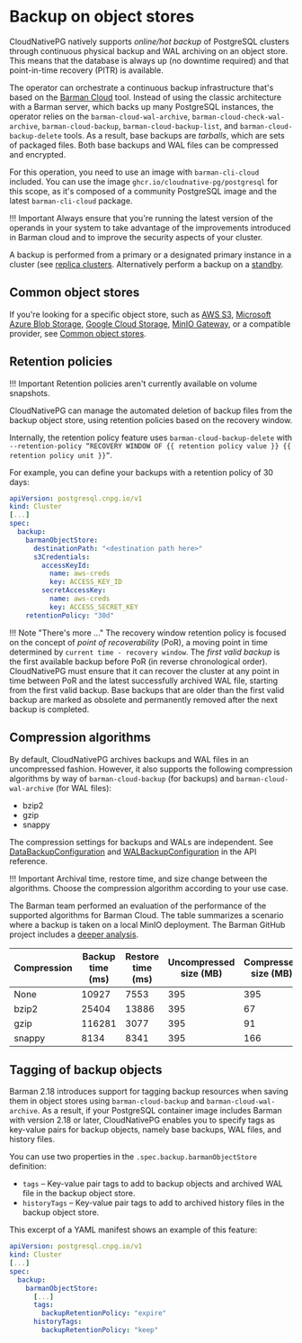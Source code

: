 # Backup on object stores

CloudNativePG natively supports *online/hot backup* of PostgreSQL
clusters through continuous physical backup and WAL archiving on an object
store. This means that the database is always up (no downtime required)
and that point-in-time recovery (PITR) is available.

The operator can orchestrate a continuous backup infrastructure
that's based on the [Barman Cloud](https://pgbarman.org) tool. Instead
of using the classic architecture with a Barman server, which
backs up many PostgreSQL instances, the operator relies on the
`barman-cloud-wal-archive`, `barman-cloud-check-wal-archive`,
`barman-cloud-backup`, `barman-cloud-backup-list`, and
`barman-cloud-backup-delete` tools. As a result, base backups are
*tarballs*, which are sets of packaged files. Both base backups and WAL files can be compressed
and encrypted.

For this operation, you need to use an image with `barman-cli-cloud` included.
You can use the image `ghcr.io/cloudnative-pg/postgresql` for this scope,
as it's composed of a community PostgreSQL image and the latest
`barman-cli-cloud` package.

!!! Important
    Always ensure that you're running the latest version of the operands
    in your system to take advantage of the improvements introduced in
    Barman cloud and to improve the security aspects of your cluster.

A backup is performed from a primary or a designated primary instance in a
cluster (see [replica clusters](replica_cluster.md).
Alternatively perform a backup
on a [standby](#backup-from-a-standby).

## Common object stores

If you're looking for a specific object store, such as
[AWS S3](appendixes/object_stores.md#aws-s3),
[Microsoft Azure Blob Storage](appendixes/object_stores.md#azure-blob-storage),
[Google Cloud Storage](appendixes/object_stores.md#google-cloud-storage),
[MinIO Gateway](appendixes/object_stores.md#minio-gateway), or a compatible
provider, see [Common object stores](appendixes/object_stores.md).

## Retention policies

!!! Important
    Retention policies aren't currently available on volume snapshots.

CloudNativePG can manage the automated deletion of backup files from
the backup object store, using retention policies based on the recovery
window.

Internally, the retention policy feature uses `barman-cloud-backup-delete`
with `--retention-policy “RECOVERY WINDOW OF {{ retention policy value }} {{ retention policy unit }}”`.

For example, you can define your backups with a retention policy of 30 days:

```yaml
apiVersion: postgresql.cnpg.io/v1
kind: Cluster
[...]
spec:
  backup:
    barmanObjectStore:
      destinationPath: "<destination path here>"
      s3Credentials:
        accessKeyId:
          name: aws-creds
          key: ACCESS_KEY_ID
        secretAccessKey:
          name: aws-creds
          key: ACCESS_SECRET_KEY
    retentionPolicy: "30d"
```

!!! Note "There's more ..."
    The recovery window retention policy is focused on the concept of
    *point of recoverability* (PoR), a moving point in time determined by
    `current time - recovery window`. The *first valid backup* is the first
    available backup before PoR (in reverse chronological order).
    CloudNativePG must ensure that it can recover the cluster at
    any point in time between PoR and the latest successfully archived WAL
    file, starting from the first valid backup. Base backups that are older
    than the first valid backup are marked as obsolete and permanently
    removed after the next backup is completed.

## Compression algorithms

By default, CloudNativePG archives backups and WAL files in an
uncompressed fashion. However, it also supports the following compression
algorithms by way of `barman-cloud-backup` (for backups) and
`barman-cloud-wal-archive` (for WAL files):

* bzip2
* gzip
* snappy

The compression settings for backups and WALs are independent. See
[DataBackupConfiguration](cloudnative-pg.v1.md#postgresql-cnpg-io-v1-DataBackupConfiguration) and
[WALBackupConfiguration](cloudnative-pg.v1.md#postgresql-cnpg-io-v1-WalBackupConfiguration) in
the API reference.

!!! Important 
    Archival time, restore time, and size change between the algorithms. Choose the compression algorithm according to your use case.

The Barman team performed an evaluation of the performance of the supported
algorithms for Barman Cloud. The table summarizes a scenario where a
backup is taken on a local MinIO deployment. The Barman GitHub project includes
a [deeper analysis](https://github.com/EnterpriseDB/barman/issues/344#issuecomment-992547396).

| Compression | Backup time (ms) | Restore time (ms) | Uncompressed size (MB) | Compressed size (MB)  | Approx ratio |
|-------------|------------------|-------------------|------------------------|-----------------------|--------------|
| None        | 10927            | 7553              | 395                    | 395                   | 1:1          |
| bzip2       | 25404            | 13886             | 395                    | 67                    | 5.9:1        |
| gzip        | 116281           | 3077              | 395                    | 91                    | 4.3:1        |
| snappy      | 8134             | 8341              | 395                    | 166                   | 2.4:1        |

## Tagging of backup objects

Barman 2.18 introduces support for tagging backup resources when saving them in
object stores using `barman-cloud-backup` and `barman-cloud-wal-archive`. As a
result, if your PostgreSQL container image includes Barman with version 2.18 or
later, CloudNativePG enables you to specify tags as key-value pairs
for backup objects, namely base backups, WAL files, and history files.

You can use two properties in the `.spec.backup.barmanObjectStore` definition:

- `tags` – Key-value pair tags to add to backup objects and archived WAL
  file in the backup object store.
- `historyTags` – Key-value pair tags to add to archived history files in
  the backup object store.

This excerpt of a YAML manifest shows an example of this
feature:

```yaml
apiVersion: postgresql.cnpg.io/v1
kind: Cluster
[...]
spec:
  backup:
    barmanObjectStore:
      [...]
      tags:
        backupRetentionPolicy: "expire"
      historyTags:
        backupRetentionPolicy: "keep"
```
